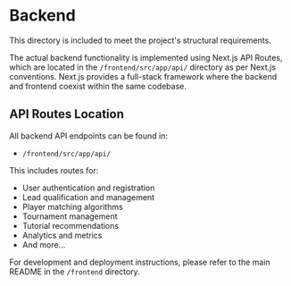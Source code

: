 # Backend

This directory is included to meet the project's structural requirements.

The actual backend functionality is implemented using Next.js API Routes, which are located in the `/frontend/src/app/api/` directory as per Next.js conventions. Next.js provides a full-stack framework where the backend and frontend coexist within the same codebase.

## API Routes Location

All backend API endpoints can be found in:
- `/frontend/src/app/api/`

This includes routes for:
- User authentication and registration
- Lead qualification and management
- Player matching algorithms
- Tournament management
- Tutorial recommendations
- Analytics and metrics
- And more...

For development and deployment instructions, please refer to the main README in the `/frontend` directory.